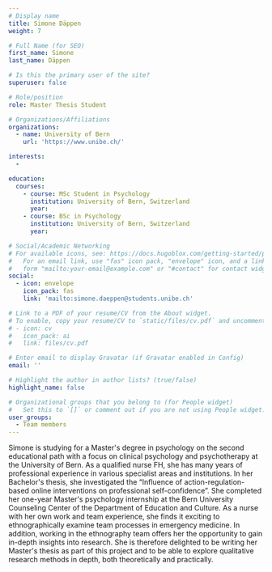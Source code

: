 ```yaml
---
# Display name
title: Simone Däppen
weight: 7

# Full Name (for SEO)
first_name: Simone
last_name: Däppen

# Is this the primary user of the site?
superuser: false

# Role/position
role: Master Thesis Student

# Organizations/Affiliations
organizations:
  - name: University of Bern
    url: 'https://www.unibe.ch/'

interests:
  - 

education:
  courses:
    - course: MSc Student in Psychology
      institution: University of Bern, Switzerland
      year: 
    - course: BSc in Psychology
      institution: University of Bern, Switzerland
      year: 

# Social/Academic Networking
# For available icons, see: https://docs.hugoblox.com/getting-started/page-builder/#icons
#   For an email link, use "fas" icon pack, "envelope" icon, and a link in the
#   form "mailto:your-email@example.com" or "#contact" for contact widget.
social:
  - icon: envelope
    icon_pack: fas
    link: 'mailto:simone.daeppen@students.unibe.ch'

# Link to a PDF of your resume/CV from the About widget.
# To enable, copy your resume/CV to `static/files/cv.pdf` and uncomment the lines below.
# - icon: cv
#   icon_pack: ai
#   link: files/cv.pdf

# Enter email to display Gravatar (if Gravatar enabled in Config)
email: ''

# Highlight the author in author lists? (true/false)
highlight_name: false

# Organizational groups that you belong to (for People widget)
#   Set this to `[]` or comment out if you are not using People widget.
user_groups:
  - Team members
---
```

Simone is studying for a Master's degree in psychology on the second educational path with a focus on clinical psychology and psychotherapy at the University of Bern. As a qualified nurse FH, she has many years of professional experience in various specialist areas and institutions. In her Bachelor's thesis, she investigated the “Influence of action-regulation-based online interventions on professional self-confidence”. She completed her one-year Master's psychology internship at the Bern University Counseling Center of the Department of Education and Culture. As a nurse with her own work and team experience, she finds it exciting to ethnographically examine team processes in emergency medicine. In addition, working in the ethnography team offers her the opportunity to gain in-depth insights into research. She is therefore delighted to be writing her Master's thesis as part of this project and to be able to explore qualitative research methods in depth, both theoretically and practically.


